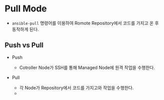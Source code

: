 # Pull Mode
* ```ansible-pull``` 명령어를 이용하여 Romote Repository에서 코드를 가지고 온 후 동작하게 된다.

## Push vs Pull
* Push
    * Cotroller Node가 SSH를 통해 Managed Node에 원격 작업을 수행한다.

* Pull
    * 각 Node가 Repository에서 코드를 가지고와 작업을 수행한다.
    * 










